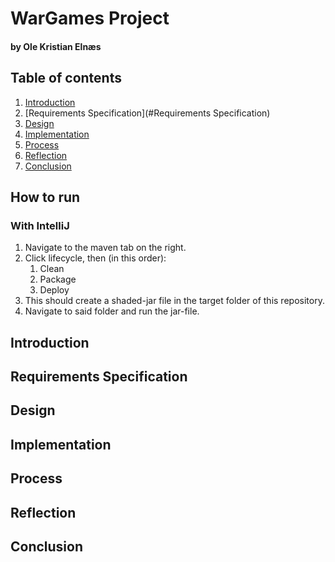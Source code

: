 
# WarGames Project 
#### by Ole Kristian Elnæs

## Table of contents
1. [Introduction](#Introduction)
2. [Requirements Specification](#Requirements Specification)
3. [Design](#Design)
4. [Implementation](#Implementation)
5. [Process](#Process)
6. [Reflection](#Reflection)
7. [Conclusion](#Conclusion)

## How to run

### With IntelliJ
1. Navigate to the maven tab on the right.
2. Click lifecycle, then (in this order):
   1. Clean
   2. Package
   3. Deploy
3. This should create a shaded-jar file in the target folder of this repository.
4. Navigate to said folder and run the jar-file.

## Introduction

## Requirements Specification

## Design

## Implementation

## Process

## Reflection

## Conclusion